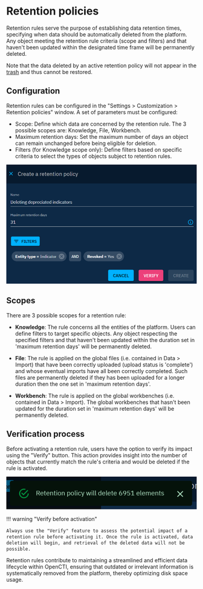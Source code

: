 # Retention policies

Retention rules serve the purpose of establishing data retention times, specifying when data should be automatically deleted from the platform. Any object meeting the retention rule criteria (scope and filters) and that haven't been updated within the designated time frame will be permanently deleted.

Note that the data deleted by an active retention policy will not appear in the [trash](../usage/delete-restore.md) and thus cannot be restored.  

## Configuration

Retention rules can be configured in the "Settings > Customization > Retention policies" window. A set of parameters must be configured:

- Scope: Define which data are concerned by the retention rule. The 3 possible scopes are: Knowledge, File, Workbench.
- Maximum retention days: Set the maximum number of days an object can remain unchanged before being eligible for deletion.
- Filters (for Knowledge scope only): Define filters based on specific criteria to select the types of objects subject to retention rules.

![Retention policy parameters](./assets/retention-policy-parameters.png)

## Scopes

There are 3 possible scopes for a retention rule:
- **Knowledge**: The rule concerns all the entities of the platform. Users can define filters to target specific objects. Any object respecting the specified filters and that haven't been updated within the duration set in 'maximum retention days' will be permanently deleted.


- **File**: The rule is applied on the global files (i.e. contained in Data > Import) that have been correctly uploaded (upload status is 'complete') and whose eventual imports have all been correctly completed. Such files are permanently deleted if they has been uploaded for a longer duration then the one set in 'maximum retention days'.


- **Workbench**: The rule is applied on the global workbenches (i.e. contained in Data > Import). The global workbenches that hasn't been updated for the duration set in 'maximum retention days' will be permanently deleted.


## Verification process

Before activating a retention rule, users have the option to verify its impact using the "Verify" button. This action provides insight into the number of objects that currently match the rule's criteria and would be deleted if the rule is activated.

![Items to  be deleted](./assets/items-to-be-deleted.png)

!!! warning "Verify before activation"

    Always use the "Verify" feature to assess the potential impact of a retention rule before activating it. Once the rule is activated, data deletion will begin, and retrieval of the deleted data will not be possible.

Retention rules contribute to maintaining a streamlined and efficient data lifecycle within OpenCTI, ensuring that outdated or irrelevant information is systematically removed from the platform, thereby optimizing disk space usage.
